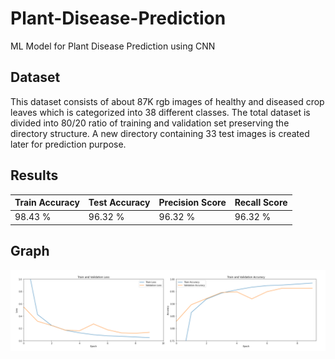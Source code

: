 # **Plant-Disease-Prediction**
ML Model for Plant Disease Prediction using CNN
## **Dataset** 
This dataset consists of about 87K rgb images of healthy and diseased crop leaves which is categorized into 38 different classes. The total dataset is divided into 80/20 ratio of training and validation set preserving the directory structure. A new directory containing 33 test images is created later for prediction purpose.
## **Results**

| Train Accuracy | Test Accuracy | Precision Score | Recall Score |
|--------------|--------------|----------|-------------|
|98.43 % |96.32 % |96.32 % |96.32 % |

## Graph
<p align="center">
  <img src="/Model Images/img2.png"/>
</p>
